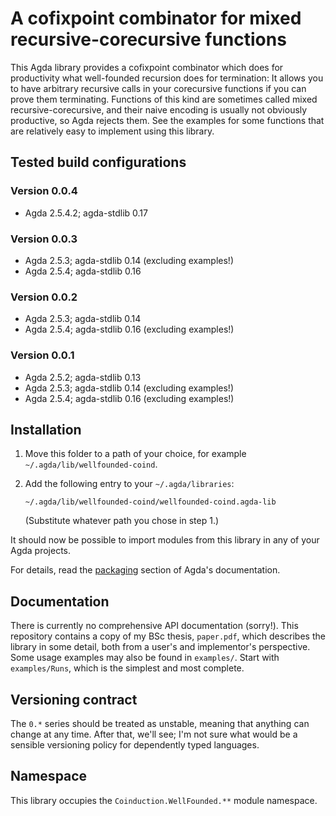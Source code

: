 # A cofixpoint combinator for mixed recursive-corecursive functions

This Agda library provides a cofixpoint combinator which does for productivity
what well-founded recursion does for termination: It allows you to have
arbitrary recursive calls in your corecursive functions if you can prove them
terminating. Functions of this kind are sometimes called mixed
recursive-corecursive, and their naive encoding is usually not obviously
productive, so Agda rejects them. See the examples for some functions that are
relatively easy to implement using this library.

## Tested build configurations

### Version 0.0.4

- Agda 2.5.4.2; agda-stdlib 0.17

### Version 0.0.3

- Agda 2.5.3; agda-stdlib 0.14 (excluding examples!)
- Agda 2.5.4; agda-stdlib 0.16

### Version 0.0.2

- Agda 2.5.3; agda-stdlib 0.14
- Agda 2.5.4; agda-stdlib 0.16 (excluding examples!)

### Version 0.0.1

- Agda 2.5.2; agda-stdlib 0.13
- Agda 2.5.3; agda-stdlib 0.14 (excluding examples!)
- Agda 2.5.4; agda-stdlib 0.16 (excluding examples!)

## Installation

1. Move this folder to a path of your choice, for example
   `~/.agda/lib/wellfounded-coind`.
2. Add the following entry to your `~/.agda/libraries`:

       ~/.agda/lib/wellfounded-coind/wellfounded-coind.agda-lib

   (Substitute whatever path you chose in step 1.)

It should now be possible to import modules from this library in any of your
Agda projects.

For details, read the
[packaging](http://agda.readthedocs.io/en/latest/tools/package-system.html)
section of Agda's documentation.

## Documentation

There is currently no comprehensive API documentation (sorry!). This repository
contains a copy of my BSc thesis, `paper.pdf`, which describes the library in
some detail, both from a user's and implementor's perspective. Some usage
examples may also be found in `examples/`. Start with `examples/Runs`, which is
the simplest and most complete.

## Versioning contract

The `0.*` series should be treated as unstable, meaning that anything can
change at any time. After that, we'll see; I'm not sure what would be a
sensible versioning policy for dependently typed languages.

## Namespace

This library occupies the `Coinduction.WellFounded.**` module namespace.
